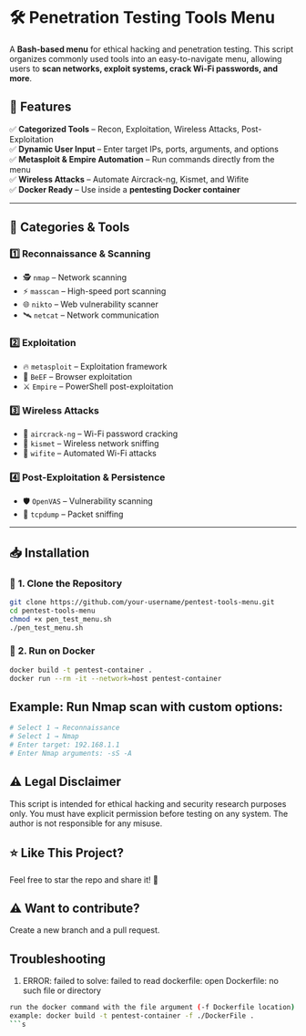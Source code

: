 # 🛠️ Penetration Testing Tools Menu

A **Bash-based menu** for ethical hacking and penetration testing. This script organizes commonly used tools into an easy-to-navigate menu, allowing users to **scan networks, exploit systems, crack Wi-Fi passwords, and more**.

## 🚀 Features
✅ **Categorized Tools** – Recon, Exploitation, Wireless Attacks, Post-Exploitation  
✅ **Dynamic User Input** – Enter target IPs, ports, arguments, and options  
✅ **Metasploit & Empire Automation** – Run commands directly from the menu  
✅ **Wireless Attacks** – Automate Aircrack-ng, Kismet, and Wifite  
✅ **Docker Ready** – Use inside a **pentesting Docker container**  

---

## 📌 Categories & Tools
### 1️⃣ **Reconnaissance & Scanning**
- 🕵️ `nmap` – Network scanning  
- ⚡ `masscan` – High-speed port scanning  
- 🌐 `nikto` – Web vulnerability scanner  
- 🛰️ `netcat` – Network communication  

### 2️⃣ **Exploitation**
- 🔥 `metasploit` – Exploitation framework  
- 🎯 `BeEF` – Browser exploitation  
- ⚔️ `Empire` – PowerShell post-exploitation  

### 3️⃣ **Wireless Attacks**
- 📡 `aircrack-ng` – Wi-Fi password cracking  
- 📶 `kismet` – Wireless network sniffing  
- 🚀 `wifite` – Automated Wi-Fi attacks  

### 4️⃣ **Post-Exploitation & Persistence**
- 🛡️ `OpenVAS` – Vulnerability scanning  
- 📡 `tcpdump` – Packet sniffing  

---

## 📥 Installation

### 🔹 **1. Clone the Repository**
```bash
git clone https://github.com/your-username/pentest-tools-menu.git
cd pentest-tools-menu
chmod +x pen_test_menu.sh
./pen_test_menu.sh
```

### 🔹 **2. Run on Docker**
```bash
docker build -t pentest-container .
docker run --rm -it --network=host pentest-container
```

## Example: Run Nmap scan with custom options:
```bash
# Select 1 → Reconnaissance
# Select 1 → Nmap
# Enter target: 192.168.1.1
# Enter Nmap arguments: -sS -A
```

## ⚠️ Legal Disclaimer
This script is intended for ethical hacking and security research purposes only.
You must have explicit permission before testing on any system.
The author is not responsible for any misuse.

## ⭐ Like This Project?
Feel free to star the repo and share it! 🚀

## ⚠️ Want to contribute?
Create a new branch and a pull request.

## Troubleshooting

1. ERROR: failed to solve: failed to read dockerfile: open Dockerfile: no such file or directory
```bash
run the docker command with the file argument (-f Dockerfile location)
example: docker build -t pentest-container -f ./DockerFile .
```s